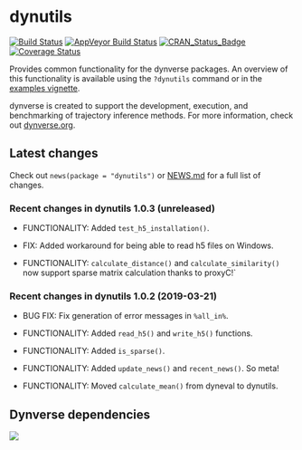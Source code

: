 
# dynutils

[![Build
Status](https://travis-ci.org/dynverse/dynutils.svg?branch=master)](https://travis-ci.org/dynverse/dynutils)
[![AppVeyor Build
Status](https://ci.appveyor.com/api/projects/status/github/dynverse/dynutils?branch=master&svg=true)](https://ci.appveyor.com/project/dynverse/dynutils)
[![CRAN\_Status\_Badge](https://www.r-pkg.org/badges/version/dynutils)](https://cran.r-project.org/package=dynutils)
[![Coverage
Status](https://codecov.io/gh/dynverse/dynutils/branch/master/graph/badge.svg)](https://codecov.io/gh/dynverse/dynutils?branch=master)

Provides common functionality for the dynverse packages. An overview of
this functionality is available using the `?dynutils` command or in the
[examples
vignette](https://CRAN.R-project.org/package=dynutils/vignettes/functionality.html).

dynverse is created to support the development, execution, and
benchmarking of trajectory inference methods. For more information,
check out [dynverse.org](dynverse.org).

## Latest changes

Check out `news(package = "dynutils")` or [NEWS.md](inst/NEWS.md) for a
full list of
changes.

<!-- This section gets automatically generated from inst/NEWS.md, and also generates inst/NEWS -->

### Recent changes in dynutils 1.0.3 (unreleased)

  - FUNCTIONALITY: Added `test_h5_installation()`.

  - FIX: Added workaround for being able to read h5 files on Windows.

  - FUNCTIONALITY: `calculate_distance()` and `calculate_similarity()`
    now support sparse matrix calculation thanks to proxyC\!\`

### Recent changes in dynutils 1.0.2 (2019-03-21)

  - BUG FIX: Fix generation of error messages in `%all_in%`.

  - FUNCTIONALITY: Added `read_h5()` and `write_h5()` functions.

  - FUNCTIONALITY: Added `is_sparse()`.

  - FUNCTIONALITY: Added `update_news()` and `recent_news()`. So meta\!

  - FUNCTIONALITY: Moved `calculate_mean()` from dyneval to
dynutils.

## Dynverse dependencies

<!-- Generated by "update_dependency_graphs.R" in the main dynverse repo -->

![](man/figures/dependencies.png)
